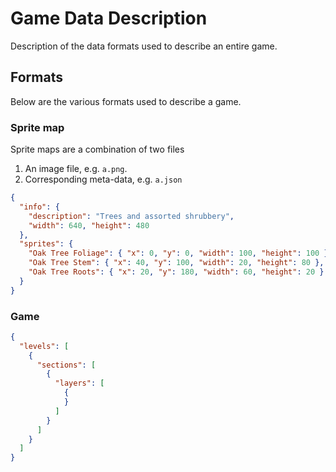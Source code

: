 # Game Data Description

Description of the data formats used to describe an entire game.

Formats
-------

Below are the various formats used to describe a game.

### Sprite map

Sprite maps are a combination of two files

1. An image file, e.g. `a.png`.
2. Corresponding meta-data, e.g. `a.json`


```json
{
  "info": {
    "description": "Trees and assorted shrubbery",
    "width": 640, "height": 480
  },
  "sprites": {
    "Oak Tree Foliage": { "x": 0, "y": 0, "width": 100, "height": 100 },
    "Oak Tree Stem": { "x": 40, "y": 100, "width": 20, "height": 80 },
    "Oak Tree Roots": { "x": 20, "y": 180, "width": 60, "height": 20 }
  }
}
```

### Game

```json
{
  "levels": [
    {
      "sections": [
        {
          "layers": [
            {
            }
          ]
        }
      ]
    }
  ]
}
```

